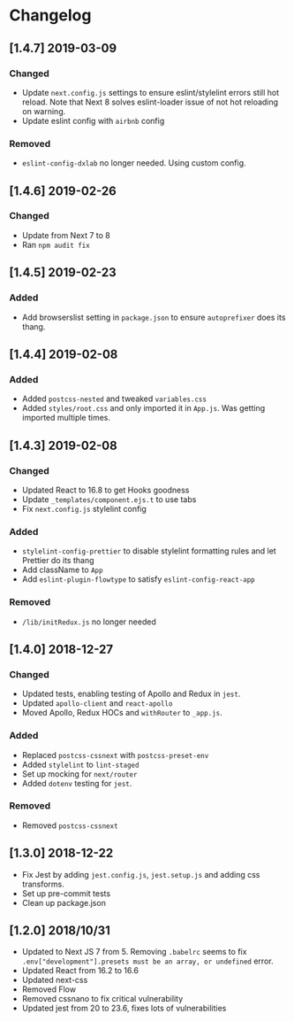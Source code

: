 # Changelog

## [1.4.7] 2019-03-09

### Changed

* Update `next.config.js` settings to ensure eslint/stylelint errors still hot reload. Note that Next 8 solves eslint-loader issue of not hot reloading on warning.
* Update eslint config with `airbnb` config

### Removed

* `eslint-config-dxlab` no longer needed. Using custom config.

## [1.4.6] 2019-02-26

### Changed

* Update from Next 7 to 8
* Ran `npm audit fix`

## [1.4.5] 2019-02-23

### Added

* Add browserslist setting in `package.json` to ensure `autoprefixer` does its thang.

## [1.4.4] 2019-02-08

### Added

* Added `postcss-nested` and tweaked `variables.css`
* Added `styles/root.css` and only imported it in `App.js`. Was getting imported multiple times.

## [1.4.3] 2019-02-08

### Changed

* Updated React to 16.8 to get Hooks goodness
* Update `_templates/component.ejs.t` to use tabs
* Fix `next.config.js` stylelint config

### Added

* `stylelint-config-prettier` to disable stylelint formatting rules and let Prettier do its thang
* Add className to `App`
* Add `eslint-plugin-flowtype` to satisfy `eslint-config-react-app`

### Removed

* `/lib/initRedux.js` no longer needed

## [1.4.0] 2018-12-27

### Changed

* Updated tests, enabling testing of Apollo and Redux in `jest`.
* Updated `apollo-client` and `react-apollo`
* Moved Apollo, Redux HOCs and `withRouter` to `_app.js`.

### Added

* Replaced `postcss-cssnext` with `postcss-preset-env`
* Added `stylelint` to `lint-staged`
* Set up mocking for `next/router`
* Added `dotenv` testing for `jest`.

### Removed

* Removed `postcss-cssnext`

## [1.3.0] 2018-12-22

* Fix Jest by adding `jest.config.js`, `jest.setup.js` and adding css transforms.
* Set up pre-commit tests
* Clean up package.json

## [1.2.0] 2018/10/31

* Updated to Next JS 7 from 5. Removing `.babelrc` seems to fix `.env["development"].presets must be an array, or undefined` error.
* Updated React from 16.2 to 16.6
* Updated next-css
* Removed Flow
* Removed cssnano to fix critical vulnerability
* Updated jest from 20 to 23.6, fixes lots of vulnerabilities
